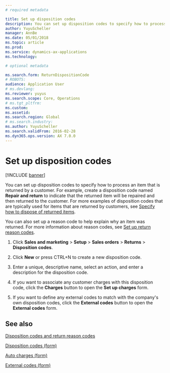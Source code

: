 ```yaml
---
# required metadata

title: Set up disposition codes   
description: You can set up disposition codes to specify how to process an item that is returned by a customer.
author: YuyuScheller
manager: AnnBe
ms.date: 05/01/2018
ms.topic: article
ms.prod: 
ms.service: dynamics-ax-applications
ms.technology: 

# optional metadata

ms.search.form: ReturnDispositionCode
# ROBOTS: 
audience: Application User
# ms.devlang: 
ms.reviewer: yuyus
ms.search.scope: Core, Operations
# ms.tgt_pltfrm: 
ms.custom: 
ms.assetid: 
ms.search.region: Global
# ms.search.industry: 
ms.author: YuyuScheller
ms.search.validFrom: 2016-02-28
ms.dyn365.ops.version: AX 7.0.0
---
```



# Set up disposition codes 

[!INCLUDE [banner](../includes/banner.md)]


You can set up disposition codes to specify how to process an item that is returned by a customer. For example, create a disposition code named **Repair and return** to indicate that the returned item will be repaired and then returned to the customer. For more examples of disposition codes that are typically used for items that are returned by customers, see [Specify how to dispose of returned items](specify-how-to-dispose-of-returned-items.md).

You can also set up a reason code to help explain why an item was returned. For more information about reason codes, see [Set up return reason codes](set-up-return-reason-codes.md).

1.  Click **Sales and marketing** \> **Setup** \> **Sales orders** \> **Returns** \> **Disposition codes**.

2.  Click **New** or press CTRL+N to create a new disposition code.

3.  Enter a unique, descriptive name, select an action, and enter a description for the disposition code.

4.  If you want to associate any customer charges with this disposition code, click the **Charges** button to open the **Set up charges** form.

5.  If you want to define any external codes to match with the company's own disposition codes, click the **External codes** button to open the **External codes** form.

## See also

[Disposition codes and return reason codes](disposition-and-return-reason-code.md)

[Disposition codes (form)](https://technet.microsoft.com/en-us/library/hh597113\(v=ax.60\))

[Auto charges (form)](https://technet.microsoft.com/en-us/library/aa582856\(v=ax.60\))

[External codes (form)](https://technet.microsoft.com/en-us/library/aa583814\(v=ax.60\))

  


